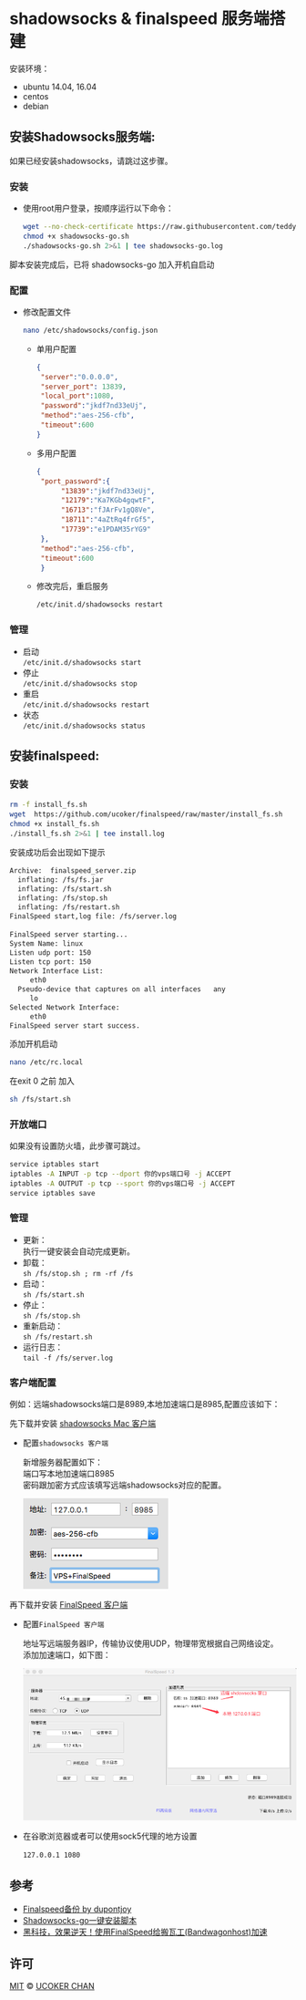 # shadowsocks  & finalspeed 服务端搭建

安装环境：

- ubuntu 14.04, 16.04
- centos
- debian

## 安装Shadowsocks服务端:

如果已经安装shadowsocks，请跳过这步骤。

### 安装

* 使用root用户登录，按顺序运行以下命令：

	~~~bash
	wget --no-check-certificate https://raw.githubusercontent.com/teddysun/shadowsocks_install/master/shadowsocks-go.sh
	chmod +x shadowsocks-go.sh
	./shadowsocks-go.sh 2>&1 | tee shadowsocks-go.log
	~~~
 脚本安装完成后，已将 shadowsocks-go 加入开机自启动
 

### 配置
* 修改配置文件

	~~~bash
	nano /etc/shadowsocks/config.json
	~~~
	    
   - 单用户配置
   
	   ~~~json
	   {
	    "server":"0.0.0.0",
	    "server_port": 13839,
	    "local_port":1080,
	    "password":"jkdf7nd33eUj",
	    "method":"aes-256-cfb",
	    "timeout":600
	   }
	   ~~~   
   
   - 多用户配置
   
	   ~~~json
	   {
	    "port_password":{
	         "13839":"jkdf7nd33eUj",
	         "12179":"Ka7KGb4gqwtF",
	         "16713":"fJArFv1gQ8Ve",
	         "18711":"4aZtRq4frGf5",
	         "17739":"e1PDAM35rYG9"
	    },
	    "method":"aes-256-cfb",
	    "timeout":600
		}
	   ~~~
	   
	- 修改完后，重启服务
 
	   ~~~bash
	   /etc/init.d/shadowsocks restart
	   ~~~
  
###  管理
* 启动  
	`/etc/init.d/shadowsocks start`
* 停止  
	`/etc/init.d/shadowsocks stop`
* 重启  
	`/etc/init.d/shadowsocks restart`
* 状态  
	`/etc/init.d/shadowsocks status`
  
  

## 安装finalspeed:

### 安装

```bash
rm -f install_fs.sh
wget  https://github.com/ucoker/finalspeed/raw/master/install_fs.sh
chmod +x install_fs.sh
./install_fs.sh 2>&1 | tee install.log
```

安装成功后会出现如下提示

```
Archive:  finalspeed_server.zip
  inflating: /fs/fs.jar              
  inflating: /fs/start.sh            
  inflating: /fs/stop.sh             
  inflating: /fs/restart.sh          
FinalSpeed start,log file: /fs/server.log

FinalSpeed server starting... 
System Name: linux
Listen udp port: 150
Listen tcp port: 150
Network Interface List: 
     eth0
  Pseudo-device that captures on all interfaces   any
     lo
Selected Network Interface:
     eth0
FinalSpeed server start success.
```

添加开机启动

~~~bash
nano /etc/rc.local
~~~

在exit 0 之前 加入 
  
~~~bash
sh /fs/start.sh
~~~

###  开放端口

如果没有设置防火墙，此步骤可跳过。

```bash
service iptables start
iptables -A INPUT -p tcp --dport 你的vps端口号 -j ACCEPT
iptables -A OUTPUT -p tcp --sport 你的vps端口号 -j ACCEPT
service iptables save
```

###  管理

* 更新：  
执行一键安装会自动完成更新。
* 卸载：  
`sh /fs/stop.sh ; rm -rf /fs`
* 启动：  
`sh /fs/start.sh`
* 停止：  
`sh /fs/stop.sh`
* 重新启动：  
`sh /fs/restart.sh`
* 运行日志：  
`tail -f /fs/server.log`

### 客户端配置

例如：远端shadowsocks端口是8989,本地加速端口是8985,配置应该如下：

先下载并安装  [shadowsocks Mac 客户端](https://github.com/shadowsocks/shadowsocks-iOS/releases)

- 配置`shadowsocks 客户端` 

	新增服务器配置如下：  
	端口写本地加速端口8985  
	密码跟加密方式应该填写远端shadowsocks对应的配置。	

	![sadowsocks configuration](img/shadowsocks_configuration.png)
	
再下载并安装  [FinalSpeed 客户端](https://github.com/ucoker/finalspeed/tree/master/client)

- 配置`FinalSpeed 客户端` 
	
	地址写远端服务器IP，传输协议使用UDP，物理带宽根据自己网络设定。  
	添加加速端口，如下图：
	
	![FinalSpeed configuration](img/FinalSpeed_1.0_Configuration.png)

- 在谷歌浏览器或者可以使用sock5代理的地方设置

	`127.0.0.1 1080`



## 参考
* [Finalspeed备份 by dupontjoy](https://github.com/dupontjoy/customization/tree/master/Rules/Shadowsocks/Finalspeed)
* [Shadowsocks-go一键安装脚本](https://teddysun.com/392.html)
* [黑科技，效果逆天！使用FinalSpeed给搬瓦工(Bandwagonhost)加速](https://blog.kuoruan.com/82.html)


## 许可

[MIT](http://opensource.org/licenses/MIT) © [UCOKER CHAN](https://github.com/ucoker)
